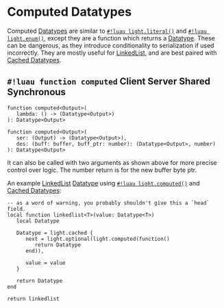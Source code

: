 # Computed Datatypes

Computed [Datatypes](../index.md) are similar to [`#!luau light.literal()`](./literal.md) and
[`#!luau light.enum()`](./enums.md), except they are a function which returns a [Datatype](../index.md). These can be
dangerous, as they introduce conditionality to serialization if used incorrectly. They are mostly useful for
<a href="https://en.wikipedia.org/wiki/Linked_list" target="_blank">LinkedList</a>, and are best paired with
[Cached Datatypes](./cached.md).

## `#!luau function computed` <span class="md-tag md-tag-icon md-tag--client">Client</span> <span class="md-tag md-tag-icon md-tag--server">Server</span> <span class="md-tag md-tag-icon md-tag--shared">Shared</span> <span class="md-tag md-tag-icon md-tag--sync">Synchronous</span>

```luau
function computed<Output>(
   lambda: () -> (Datatype<Output>)
): Datatype<Output>
```

```luau
function computed<Output>(
   ser: (Output) -> (Datatype<Output>),
   des: (buff: buffer, buff_ptr: number): (Datatype<Output>, number)
): Datatype<Output>
```

It can also be called with two arguments as shown above for more precise control over logic. The number return is for
the new buffer byte ptr.

An example <a href="https://en.wikipedia.org/wiki/Linked_list" target="_blank">LinkedList</a> [Datatype](../index.md)
using [`#!luau light.computed()`](./computed.md) and [Cached Datatypes](./cached.md):

```luau title="linked_list.luau"
-- as a word of warning, you probably shouldn't give this a `head` field.
local function linkedlist<T>(value: Datatype<T>)
   local Datatype

   Datatype = light.cached {
      next = light.optional(light.computed(function()
         return Datatype
      end)),
      
      value = value
   }

   return Datatype
end

return linkedlist
```
